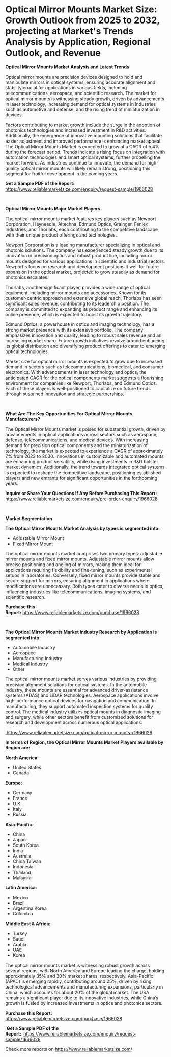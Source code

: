 <p><h1>Optical Mirror Mounts Market Size: Growth Outlook from 2025 to 2032, projecting at Market's Trends Analysis by Application, Regional Outlook, and Revenue</h1></p><p><strong>Optical Mirror Mounts Market Analysis and Latest Trends</strong></p>
<p><p>Optical mirror mounts are precision devices designed to hold and manipulate mirrors in optical systems, ensuring accurate alignment and stability crucial for applications in various fields, including telecommunications, aerospace, and scientific research. The market for optical mirror mounts is witnessing steady growth, driven by advancements in laser technology, increasing demand for optical systems in industries such as automotive and defense, and the rising trend of miniaturization in devices. </p><p>Factors contributing to market growth include the surge in the adoption of photonics technologies and increased investment in R&D activities. Additionally, the emergence of innovative mounting solutions that facilitate easier adjustment and improved performance is enhancing market appeal. The Optical Mirror Mounts Market is expected to grow at a CAGR of 5.4% during the forecast period. Trends indicate a rising focus on integration with automation technologies and smart optical systems, further propelling the market forward. As industries continue to innovate, the demand for high-quality optical mirror mounts will likely remain strong, positioning this segment for fruitful development in the coming years.</p></p>
<p><strong>Get a Sample PDF of the Report:&nbsp;</strong> <a href="https://www.reliablemarketsize.com/enquiry/request-sample/1966028?utm_campaign=1885&utm_medium=2&utm_source=Github&utm_content=ia&utm_term=16022025&utm_id=optical-mirror-mounts">https://www.reliablemarketsize.com/enquiry/request-sample/1966028</a></p>
<p>&nbsp;</p>
<p><strong>Optical Mirror Mounts Major Market Players</strong></p>
<p><p>The optical mirror mounts market features key players such as Newport Corporation, Hayneedle, Altechna, Edmund Optics, Grainger, Feniex Industries, and Thorlabs, each contributing to the competitive landscape with their unique product offerings and technologies.</p><p>Newport Corporation is a leading manufacturer specializing in optical and photonic solutions. The company has experienced steady growth due to its innovation in precision optics and robust product line, including mirror mounts designed for various applications in scientific and industrial sectors. Newport's focus on research and development positions it well for future expansion in the optical market, projected to grow steadily as demand for photonics escalates.</p><p>Thorlabs, another significant player, provides a wide range of optical equipment, including mirror mounts and accessories. Known for its customer-centric approach and extensive global reach, Thorlabs has seen significant sales revenue, contributing to its leadership position. The company is committed to expanding its product range and enhancing its online presence, which is expected to boost its growth trajectory.</p><p>Edmund Optics, a powerhouse in optics and imaging technology, has a strong market presence with its extensive portfolio. The company emphasizes innovation and quality, leading to robust sales revenue and an increasing market share. Future growth initiatives revolve around enhancing its global distribution and diversifying product offerings to cater to emerging optical technologies.</p><p>Market size for optical mirror mounts is expected to grow due to increased demand in sectors such as telecommunications, biomedical, and consumer electronics. With advancements in laser technology and optics, the anticipated CAGR for the optical components market suggests a flourishing environment for companies like Newport, Thorlabs, and Edmund Optics. Each of these players is well-positioned to capitalize on future trends through sustained innovation and strategic partnerships.</p></p>
<p>&nbsp;</p>
<p><strong>What Are The Key Opportunities For Optical Mirror Mounts Manufacturers?</strong></p>
<p><p>The Optical Mirror Mounts market is poised for substantial growth, driven by advancements in optical applications across sectors such as aerospace, defense, telecommunications, and medical devices. With increasing demand for precision optical components and the miniaturization of technology, the market is expected to experience a CAGR of approximately 7% from 2023 to 2030. Innovations in customizable and automated mounts are enhancing product versatility, while rising investments in R&D bolster market dynamics. Additionally, the trend towards integrated optical systems is expected to reshape the competitive landscape, positioning established players and new entrants for significant opportunities in the forthcoming years.</p></p>
<p><strong>Inquire or Share Your Questions If Any Before Purchasing This Report:</strong> <a href="https://www.reliablemarketsize.com/enquiry/pre-order-enquiry/1966028?utm_campaign=1885&utm_medium=2&utm_source=Github&utm_content=ia&utm_term=16022025&utm_id=optical-mirror-mounts">https://www.reliablemarketsize.com/enquiry/pre-order-enquiry/1966028</a></p>
<p>&nbsp;</p>
<p><strong>Market Segmentation</strong></p>
<p><strong>The Optical Mirror Mounts Market Analysis by types is segmented into:</strong></p>
<p><ul><li>Adjustable Mirror Mount</li><li>Fixed Mirror Mount</li></ul></p>
<p><p>The optical mirror mounts market comprises two primary types: adjustable mirror mounts and fixed mirror mounts. Adjustable mirror mounts allow precise positioning and angling of mirrors, making them ideal for applications requiring flexibility and fine-tuning, such as experimental setups in laboratories. Conversely, fixed mirror mounts provide stable and secure support for mirrors, ensuring alignment in applications where modifications are unnecessary. Both types cater to diverse needs in optics, influencing industries like telecommunications, imaging systems, and scientific research.</p></p>
<p><strong>Purchase this Report:&nbsp;</strong><a href="https://www.reliablemarketsize.com/purchase/1966028?utm_campaign=1885&utm_medium=2&utm_source=Github&utm_content=ia&utm_term=16022025&utm_id=optical-mirror-mounts">https://www.reliablemarketsize.com/purchase/1966028</a></p>
<p>&nbsp;</p>
<p><strong>The Optical Mirror Mounts Market Industry Research by Application is segmented into:</strong></p>
<p><ul><li>Automobile Industry</li><li>Aerospace</li><li>Manufacturing Industry</li><li>Medical Industry</li><li>Other</li></ul></p>
<p><p>The optical mirror mounts market serves various industries by providing precision alignment solutions for optical systems. In the automobile industry, these mounts are essential for advanced driver-assistance systems (ADAS) and LiDAR technologies. Aerospace applications involve high-performance optical devices for navigation and communication. In manufacturing, they support automated inspection systems for quality control. The medical industry utilizes optical mounts in diagnostic imaging and surgery, while other sectors benefit from customized solutions for research and development across numerous optical applications.</p></p>
<p><a href="https://www.reliablemarketsize.com/optical-mirror-mounts-r1966028?utm_campaign=1885&utm_medium=2&utm_source=Github&utm_content=ia&utm_term=16022025&utm_id=optical-mirror-mounts">&nbsp;https://www.reliablemarketsize.com/optical-mirror-mounts-r1966028</a></p>
<p><strong>In terms of Region, the Optical Mirror Mounts Market Players available by Region are:</strong></p>
<p>
    <p> <strong> North America: </strong>
        <ul>
            <li>United States</li>
            <li>Canada</li>
        </ul>
        </p> 
    <p> <strong> Europe: </strong>
        <ul>
            <li>Germany</li>
            <li>France</li>
            <li>U.K.</li>
            <li>Italy</li>
            <li>Russia</li>
        </ul>
        </p> 
    <p> <strong> Asia-Pacific: </strong>
        <ul>
            <li>China</li>
            <li>Japan</li>
            <li>South Korea</li>
            <li>India</li>
            <li>Australia</li>
            <li>China Taiwan</li>
            <li>Indonesia</li>
            <li>Thailand</li>
            <li>Malaysia</li>
        </ul>
        </p> 
    <p> <strong> Latin America: </strong>
        <ul>
            <li>Mexico</li>
            <li>Brazil</li>
            <li>Argentina Korea</li>
            <li>Colombia</li>
        </ul>
        </p> 
    <p> <strong> Middle East & Africa: </strong>
        <ul>
            <li>Turkey</li>
            <li>Saudi</li>
            <li>Arabia</li>
            <li>UAE</li>
            <li>Korea</li>
        </ul>
    </p>
    </p>
<p><p>The optical mirror mounts market is witnessing robust growth across several regions, with North America and Europe leading the charge, holding approximately 35% and 30% market shares, respectively. Asia-Pacific (APAC) is emerging rapidly, contributing around 25%, driven by rising technological advancements and manufacturing expansions, particularly in China, which accounts for about 20% of the global market. The USA remains a significant player due to its innovative industries, while China’s growth is fueled by increased investments in optics and photonics sectors.</p></p>
<p><strong>Purchase this Report: </strong><a href="https://www.reliablemarketsize.com/purchase/1966028?utm_campaign=1885&utm_medium=2&utm_source=Github&utm_content=ia&utm_term=16022025&utm_id=optical-mirror-mounts">https://www.reliablemarketsize.com/purchase/1966028</a></p>
<p>&nbsp;<strong>Get a Sample PDF of the Report:&nbsp;&nbsp;</strong><a href="https://www.reliablemarketsize.com/enquiry/request-sample/1966028?utm_campaign=1885&utm_medium=2&utm_source=Github&utm_content=ia&utm_term=16022025&utm_id=optical-mirror-mounts">https://www.reliablemarketsize.com/enquiry/request-sample/1966028</a></p>
<p><strong></strong></p>
<p>Check more reports on <a href="https://www.reliablemarketsize.com/?utm_campaign=1885&utm_medium=2&utm_source=Github&utm_content=ia&utm_term=16022025&utm_id=optical-mirror-mounts">https://www.reliablemarketsize.com/</a></p>